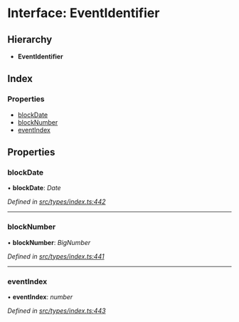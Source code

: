 # Interface: EventIdentifier

## Hierarchy

* **EventIdentifier**

## Index

### Properties

* [blockDate](eventidentifier.md#blockdate)
* [blockNumber](eventidentifier.md#blocknumber)
* [eventIndex](eventidentifier.md#eventindex)

## Properties

###  blockDate

• **blockDate**: *Date*

*Defined in [src/types/index.ts:442](https://github.com/PolymathNetwork/polymesh-sdk/blob/5b409784/src/types/index.ts#L442)*

___

###  blockNumber

• **blockNumber**: *BigNumber*

*Defined in [src/types/index.ts:441](https://github.com/PolymathNetwork/polymesh-sdk/blob/5b409784/src/types/index.ts#L441)*

___

###  eventIndex

• **eventIndex**: *number*

*Defined in [src/types/index.ts:443](https://github.com/PolymathNetwork/polymesh-sdk/blob/5b409784/src/types/index.ts#L443)*
